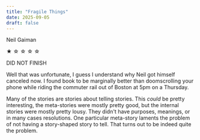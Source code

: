 ```yaml
---
title: "Fragile Things"
date: 2025-09-05
draft: false
---
```


Neil Gaiman

&#9733; &#9734; &#9734; &#9734; &#9734;

DID NOT FINISH

Well that was unfortunate, I guess I understand why Neil got himself canceled now. I found book to be marginally better than doomscrolling your phone while riding the commuter rail out of Boston at 5pm on a Thursday.

Many of the stories are stories about telling stories. This _could_ be pretty interesting, the meta-stories were mostly pretty good, but the internal stories were mostly pretty lousy. They didn't have purposes, meanings, or in many cases resolutions. One particular meta-story laments the problem of not having a story-shaped story to tell. That turns out to be indeed quite the problem.
